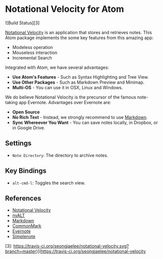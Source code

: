 # Notational Velocity for Atom

![Build Status][3]

[Notational Velocity][1] is an application that stores and retrieves notes. This Atom package implements the some key features from this amazing app:

- Modeless operation
- Mouseless interaction
- Incremental Search

Integrated with Atom, we have several advantages:

- __Use Atom's Features__ - Such as Syntax Highlighting and Tree View.
- __Use Other Packages__ - Such as Markdown Preview and Minimap.
- __Multi-OS__ - You can use it in OSX, Linux and Windows.

We do believe Notational Velocity is the precursor of the famous note-taking app Evernote. Advantages over Evernote are:

- __Open Source__
- __No Rich Text__ - Instead, we strongly recommend to use [Markdown][2].
- __Sync Whereever You Want__ - You can save notes locally, in Dropbox, or in Google Drive.

## Settings

- `Note Directory`: The directory to archive notes.

## Key Bindings

- `alt-cmd-l`: Toggles the search view.

## References

- [Notational Velocity](http://notational.net/)
- [nvALT](http://brettterpstra.com/projects/nvalt/)
- [Markdown](http://daringfireball.net/projects/markdown/)
- [CommonMark](http://commonmark.org/)
- [Evernote](https://evernote.com/)
- [Simplenote](http://simplenote.com/)

[1]: http://notational.net/
[2]: http://daringfireball.net/projects/markdown/syntax
[3]: https://travis-ci.org/seongjaelee/notational-velocity.svg?branch=master)](https://travis-ci.org/seongjaelee/notational-velocity
